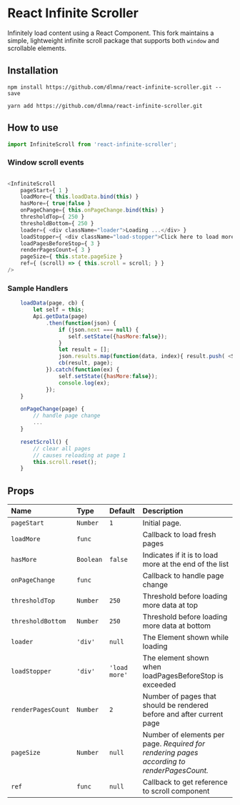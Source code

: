 React Infinite Scroller
=======================

Infinitely load content using a React Component. This fork maintains a simple, lightweight infinite scroll package that supports both `window` and scrollable elements.

## Installation

```
npm install https://github.com/dlmna/react-infinite-scroller.git --save
```
```
yarn add https://github.com/dlmna/react-infinite-scroller.git
```

## How to use

```js
import InfiniteScroll from 'react-infinite-scroller';
```

### Window scroll events

```js

<InfiniteScroll
    pageStart={ 1 }
    loadMore={ this.loadData.bind(this) }
    hasMore={ true|false }
    onPageChange={ this.onPageChange.bind(this) }
    thresholdTop={ 250 }
    thresholdBottom={ 250 }
    loader={ <div className="loader">Loading ...</div> }
    loadStopper={ <div className="load-stopper">Click here to load more</div> }
    loadPagesBeforeStop={ 3 }
    renderPagesCount={ 3 }
    pageSize={ this.state.pageSize }
    ref={ (scroll) => { this.scroll = scroll; } }
/>


```

### Sample Handlers
```js
    loadData(page, cb) {
        let self = this;
        Api.getData(page)
            .then(function(json) {
                if (json.next === null) {
                   self.setState({hasMore:false});
                }
                let result = [];
                json.results.map(function(data, index){ result.push( <SampleComponent key={page+'-'+index} {...data} /> )} );
                cb(result, page);
            }).catch(function(ex) {
                self.setState({hasMore:false});
                console.log(ex);
            });
    }

    onPageChange(page) {
        // handle page change
        ...
    }

    resetScroll() {
        // clear all pages
        // causes reloading at page 1
        this.scroll.reset();
    }
```

## Props

| Name             | Type          | Default    | Description|
|:----             |:----          |:----       |:----|
| `pageStart`      | `Number`      | `1`        | Initial page. |
| `loadMore`       | `func`        |            | Callback to load fresh pages |
| `hasMore`        | `Boolean`     | `false`    | Indicates if it is to load more at the end of the list |
| `onPageChange`   | `func`        |            | Callback to handle page change |
| `thresholdTop`   | `Number`      | `250`      | Threshold before loading more data at top |
| `thresholdBottom`| `Number`      | `250`      | Threshold before loading more data at bottom |
| `loader`         | `'div'`       | `null`     | The Element shown while loading |
| `loadStopper`    | `'div'`       |`'load more'`| The element shown when loadPagesBeforeStop is exceeded |
|`renderPagesCount`| `Number`      | `2`        | Number of pages that should be rendered before and after current page |
| `pageSize`       | `Number`      | `null`     | Number of elements per page. *Required for rendering pages according to renderPagesCount.* |
| `ref`            | `func`        | `null`     | Callback to get reference to scroll component |
